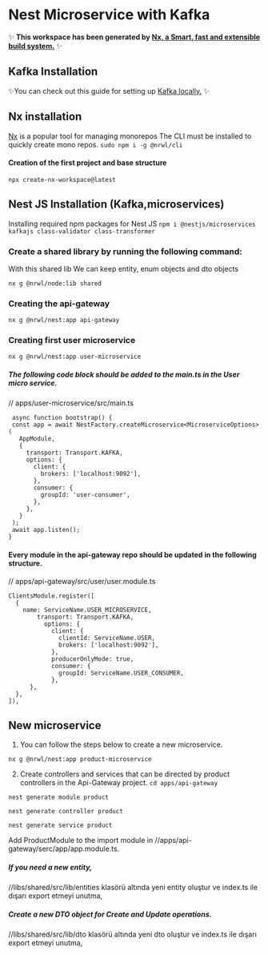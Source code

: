 # Nest Microservice with Kafka


✨ **This workspace has been generated by [Nx, a Smart, fast and extensible build system.](https://nx.dev)** ✨

## Kafka Installation
✨You can check out this guide for setting up [Kafka locally.](https://blog.logrocket.com/building-rust-microservices-apache-kafka/#getting-started-kafka) ✨

## Nx installation
[Nx](https://nx.dev/) is a popular tool for managing monorepos
The CLI must be installed to quickly create mono repos.
```sudo npm i -g @nrwl/cli```

#### Creation of the first project and base structure

```npx create-nx-workspace@latest```

## Nest JS Installation (Kafka,microservices)
Installing required npm packages for Nest JS
```npm i @nestjs/microservices kafkajs class-validator class-transformer```


### Create a shared library by running the following command:
With this shared lib We can keep entity, enum objects and dto objects

``` nx g @nrwl/node:lib shared ```

###  Creating the api-gateway
```nx g @nrwl/nest:app api-gateway ```

###  Creating first user microservice
```nx g @nrwl/nest:app user-microservice ```


##### The following code block should be added to the main.ts in the User micro service.
// apps/user-microservice/src/main.ts
 ```
  async function bootstrap() {
  const app = await NestFactory.createMicroservice<MicroserviceOptions>(
    AppModule,
    {
      transport: Transport.KAFKA,
      options: {
        client: {
          brokers: ['localhost:9092'],
        },
        consumer: {
          groupId: 'user-consumer',
        },
      },
    }
  );
  await app.listen();
} 
 ```

####  Every module in the api-gateway repo should be updated in the following structure.
// apps/api-gateway/src/user/user.module.ts
```
ClientsModule.register([
  {
    name: ServiceName.USER_MICROSERVICE,
        transport: Transport.KAFKA,
          options: {
            client: {
              clientId: ServiceName.USER,
              brokers: ['localhost:9092'],
            },
            producerOnlyMode: true,
            consumer: {
              groupId: ServiceName.USER_CONSUMER,
            },
      },
  },
]),
```

## New microservice

1. You can follow the steps below to create a new microservice.

``` nx g @nrwl/nest:app product-microservice ```

2. Create controllers and services that can be directed by product controllers in the Api-Gateway project.
``` cd apps/api-gateway ```

``` nest generate module product ```

``` nest generate controller product ```

``` nest generate service product ```

Add ProductModule to the import module in //apps/api-gateway/serc/app/app.module.ts.

##### If you need a new entity,


//libs/shared/src/lib/entities klasörü altında yeni entity oluştur ve index.ts ile dışarı export etmeyi unutma,

##### Create a new DTO object for Create and Update operations.

//libs/shared/src/lib/dto klasörü altında yeni dto oluştur ve index.ts ile dışarı export etmeyi unutma,
